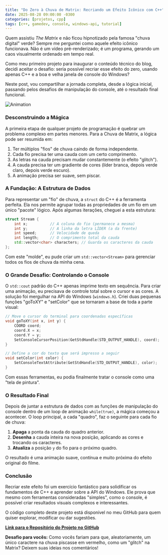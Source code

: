 ```yaml
---
title: "Do Zero à Chuva de Matrix: Recriando um Efeito Icônico com C++"
date: 2025-08-28 09:00:00 -0300
categories: [projetos, cpp]
tags: [c++, gamedev, console, windows-api, tutorial]
---
```


Quem assistiu *The Matrix* e não ficou hipnotizado pela famosa "chuva digital" verde? Sempre me perguntei como aquele efeito icônico funcionava. Não é um vídeo pré-renderizado; é um programa, gerando um caos visualmente ordenado em tempo real.

Como meu primeiro projeto para inaugurar o conteúdo técnico do blog, decidi aceitar o desafio: seria possível recriar esse efeito do zero, usando apenas C++ e a boa e velha janela de console do Windows?

Neste post, vou compartilhar a jornada completa, desde a lógica inicial, passando pelos desafios de manipulação do console, até o resultado final funcional.

![Animation](https://github.com/user-attachments/assets/9eb5ef3b-740f-485d-ad5b-4e5244923d06)

### Desconstruindo a Mágica

A primeira etapa de qualquer projeto de programação é quebrar um problema complexo em partes menores. Para a Chuva de Matrix, a lógica pode ser resumida em:

1.  Ter múltiplos "fios" de chuva caindo de forma independente.
2.  Cada fio precisa ter uma cauda com um certo comprimento.
3.  As letras na cauda precisam mudar constantemente (o efeito "glitch").
4.  A cauda precisa ter um gradiente de cores (líder branca, depois verde claro, depois verde escuro).
5.  A animação precisa ser suave, sem piscar.

### A Fundação: A Estrutura de Dados

Para representar um "fio" de chuva, a `struct` do C++ é a ferramenta perfeita. Ela nos permite agrupar todas as propriedades de um fio em um único "pacote" lógico. Após algumas iterações, cheguei a esta estrutura:

```cpp
struct Stream {
    int x;          // A coluna do fio (permanece a mesma)
    int y;          // A linha da letra LÍDER (a da frente)
    int speed;      // Velocidade de queda
    int length;     // O comprimento total da cauda
    std::vector<char> characters; // Guarda os caracteres da cauda
};
```

Com este "molde", eu pude criar um `std::vector<Stream>` para gerenciar todos os fios de chuva da minha cena.

### O Grande Desafio: Controlando o Console

O `std::cout` padrão do C++ apenas imprime texto em sequência. Para criar uma animação, eu precisava de controle total sobre o cursor e as cores. A solução foi mergulhar na API do Windows (`windows.h`). Criei duas pequenas funções "goToXY" e "setColor" que se tornaram a base de toda a parte visual:

```cpp
// Move o cursor do terminal para coordenadas específicas
void goToXY(int x, int y) {
    COORD coord;
    coord.X = x;
    coord.Y = y;
    SetConsoleCursorPosition(GetStdHandle(STD_OUTPUT_HANDLE), coord);
}

// Define a cor do texto que será impresso a seguir
void setColor(int color) {
    SetConsoleTextAttribute(GetStdHandle(STD_OUTPUT_HANDLE), color);
}
```

Com essas ferramentas, eu podia finalmente tratar o console como uma "tela de pintura".

### O Resultado Final

Depois de juntar a estrutura de dados com as funções de manipulação do console dentro de um loop de animação `while(true)`, a mágica começou a acontecer. O loop principal, a cada "quadro", faz o seguinte para cada fio de chuva:

1.  **Apaga** a ponta da cauda do quadro anterior.
2.  **Desenha** a cauda inteira na nova posição, aplicando as cores e trocando os caracteres.
3.  **Atualiza** a posição `y` do fio para o próximo quadro.

O resultado é uma animação suave, contínua e muito próxima do efeito original do filme.

### Conclusão

Recriar este efeito foi um exercício fantástico para solidificar os fundamentos de C++ e aprender sobre a API do Windows. Ele prova que mesmo com ferramentas consideradas "simples", como o console, é possível criar resultados visuais complexos e interessantes.

O código completo deste projeto está disponível no meu GitHub para quem quiser explorar, modificar ou dar sugestões.

**[Link para o Repositório do Projeto no GitHub](https://github.com/Joelsonsmendonca/Matrix-Rain-Console-Cpp)**

**Desafio para vocês:** Como vocês fariam para que, aleatoriamente, um único caractere na chuva piscasse em vermelho, como um "glitch" na Matrix? Deixem suas ideias nos comentários!
